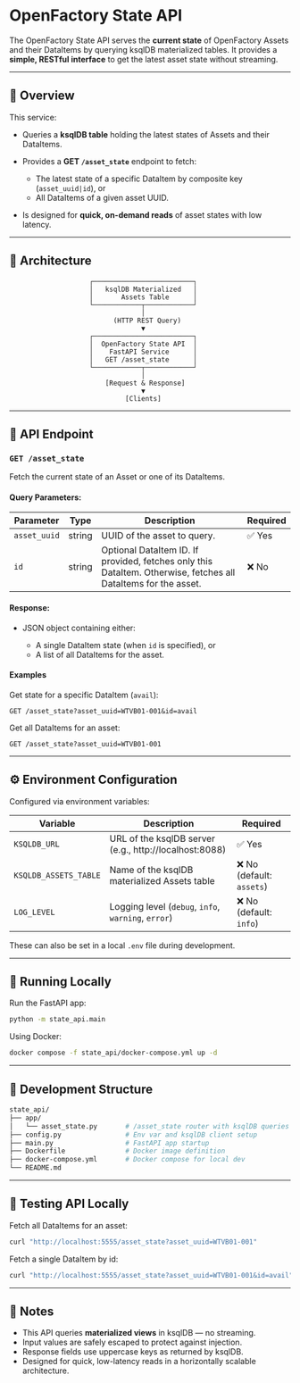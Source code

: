 # OpenFactory State API

The OpenFactory State API serves the **current state** of OpenFactory Assets and their DataItems by querying ksqlDB materialized tables. It provides a **simple, RESTful interface** to get the latest asset state without streaming.

---

## 🚀 Overview

This service:

* Queries a **ksqlDB table** holding the latest states of Assets and their DataItems.
* Provides a **GET `/asset_state`** endpoint to fetch:

  * The latest state of a specific DataItem by composite key (`asset_uuid|id`), or
  * All DataItems of a given asset UUID.
* Is designed for **quick, on-demand reads** of asset states with low latency.

---

## 🧩 Architecture

```
                    ┌─────────────────────────┐
                    │   ksqlDB Materialized   │
                    │       Assets Table      │
                    └────────────┬────────────┘
                                 │
                          (HTTP REST Query)
                                 ▼
                    ┌─────────────────────────┐
                    │  OpenFactory State API  │
                    │    FastAPI Service      │
                    │   GET /asset_state      │
                    └────────────┬────────────┘
                                 │
                        [Request & Response]
                                 ▼
                             [Clients]
```

---

## 📄 API Endpoint

### `GET /asset_state`

Fetch the current state of an Asset or one of its DataItems.

#### Query Parameters:

| Parameter    | Type   | Description                                                                                                    | Required |
| ------------ | ------ | -------------------------------------------------------------------------------------------------------------- | -------- |
| `asset_uuid` | string | UUID of the asset to query.                                                                                    | ✅ Yes   |
| `id`         | string | Optional DataItem ID. If provided, fetches only this DataItem. Otherwise, fetches all DataItems for the asset. | ❌ No    |


#### Response:

* JSON object containing either:

  * A single DataItem state (when `id` is specified), or
  * A list of all DataItems for the asset.

#### Examples

Get state for a specific DataItem (`avail`):

```
GET /asset_state?asset_uuid=WTVB01-001&id=avail
```

Get all DataItems for an asset:

```
GET /asset_state?asset_uuid=WTVB01-001
```

---

## ⚙️ Environment Configuration

Configured via environment variables:

| Variable              | Description                                            | Required                 |
| --------------------- | ------------------------------------------------------ | ------------------------ |
| `KSQLDB_URL`          | URL of the ksqlDB server (e.g., http://localhost:8088) | ✅ Yes                    |
| `KSQLDB_ASSETS_TABLE` | Name of the ksqlDB materialized Assets table           | ❌ No (default: `assets`) |
| `LOG_LEVEL`           | Logging level (`debug`, `info`, `warning`, `error`)    | ❌ No (default: `info`)   |

These can also be set in a local `.env` file during development.

---

## 🐳 Running Locally

Run the FastAPI app:

```bash
python -m state_api.main
```

Using Docker:

```bash
docker compose -f state_api/docker-compose.yml up -d
```

---

## 🔧 Development Structure

```bash
state_api/
├── app/
│   └── asset_state.py       # /asset_state router with ksqlDB queries
├── config.py                # Env var and ksqlDB client setup
├── main.py                  # FastAPI app startup
├── Dockerfile               # Docker image definition
├── docker-compose.yml       # Docker compose for local dev
└── README.md
```

---

## 🧪 Testing API Locally

Fetch all DataItems for an asset:

```bash
curl "http://localhost:5555/asset_state?asset_uuid=WTVB01-001"
```

Fetch a single DataItem by id:

```bash
curl "http://localhost:5555/asset_state?asset_uuid=WTVB01-001&id=avail"
```

---

## 🧠 Notes

* This API queries **materialized views** in ksqlDB — no streaming.
* Input values are safely escaped to protect against injection.
* Response fields use uppercase keys as returned by ksqlDB.
* Designed for quick, low-latency reads in a horizontally scalable architecture.
